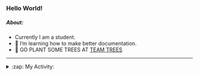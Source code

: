 ### Hello World!

##### About:
- Currently I am a student.
- 🌱 I’m learning how to make better documentation.
- 🌱 GO PLANT SOME TREES AT [TEAM TREES](https://teamtrees.org/)

---
<details>
  <summary>:zap: My Activity:</summary>
  
<!--START_SECTION:waka-->
![Code Time](http://img.shields.io/badge/Code%20Time-1%2C241%20hrs%2048%20mins-blue)

**I'm a Night 🦉** 

```text
🌞 Morning                2012 commits        ███░░░░░░░░░░░░░░░░░░░░░░   10.25 % 
🌆 Daytime                6615 commits        ████████░░░░░░░░░░░░░░░░░   33.70 % 
🌃 Evening                5654 commits        ███████░░░░░░░░░░░░░░░░░░   28.80 % 
🌙 Night                  5348 commits        ███████░░░░░░░░░░░░░░░░░░   27.25 % 
```
📅 **I'm Most Productive on Wednesday** 

```text
Monday                   2710 commits        ███░░░░░░░░░░░░░░░░░░░░░░   13.81 % 
Tuesday                  2692 commits        ███░░░░░░░░░░░░░░░░░░░░░░   13.71 % 
Wednesday                4649 commits        ██████░░░░░░░░░░░░░░░░░░░   23.68 % 
Thursday                 2589 commits        ███░░░░░░░░░░░░░░░░░░░░░░   13.19 % 
Friday                   2095 commits        ███░░░░░░░░░░░░░░░░░░░░░░   10.67 % 
Saturday                 1677 commits        ██░░░░░░░░░░░░░░░░░░░░░░░   08.54 % 
Sunday                   3217 commits        ████░░░░░░░░░░░░░░░░░░░░░   16.39 % 
```


📊 **This Week I Spent My Time On** 

```text
🔥 Editors: 
Android Studio           4 hrs 27 mins       ███████████████░░░░░░░░░░   61.03 % 
IntelliJ                 2 hrs 3 mins        ███████░░░░░░░░░░░░░░░░░░   28.31 % 
VS Code                  46 mins             ███░░░░░░░░░░░░░░░░░░░░░░   10.66 % 

🐱‍💻 Projects: 
java-springboot-projects 2 hrs 3 mins        ███████░░░░░░░░░░░░░░░░░░   28.31 % 
swag-store               1 hr 43 mins        ██████░░░░░░░░░░░░░░░░░░░   23.69 % 
CSE224-Fundamentals-of-An1 hr 4 mins         ████░░░░░░░░░░░░░░░░░░░░░   14.83 % 
test                     49 mins             ███░░░░░░░░░░░░░░░░░░░░░░   11.37 % 
Little Lemon             36 mins             ██░░░░░░░░░░░░░░░░░░░░░░░   08.31 % 
```


 Last Updated on 21/10/2023 20:10:32 UTC
<!--END_SECTION:waka-->
</details>
